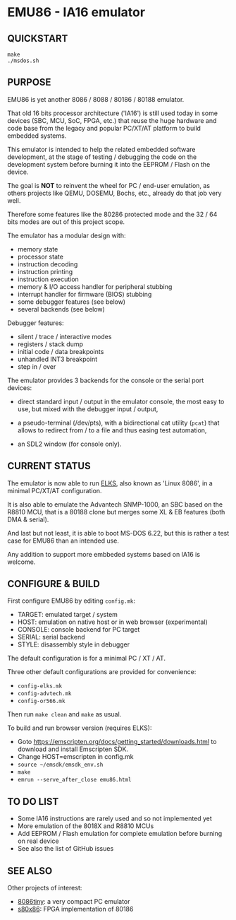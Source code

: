 # EMU86 - IA16 emulator

## QUICKSTART

```
make
./msdos.sh
```

## PURPOSE

EMU86 is yet another 8086 / 8088 / 80186 / 80188 emulator.

That old 16 bits processor architecture ('IA16') is still used today in some devices
(SBC, MCU, SoC, FPGA, etc.) that reuse the huge hardware and code base from
the legacy and popular PC/XT/AT platform to build embedded systems.

This emulator is intended to help the related embedded software development,
at the stage of testing / debugging the code on the development system before
burning it into the EEPROM / Flash on the device.

The goal is **NOT** to reinvent the wheel for PC / end-user emulation, as others
projects like QEMU, DOSEMU, Bochs, etc., already do that job very well.

Therefore some features like the 80286 protected mode and the 32 / 64 bits
modes are out of this project scope.

The emulator has a modular design with:
- memory state
- processor state
- instruction decoding
- instruction printing
- instruction execution
- memory & I/O access handler for peripheral stubbing
- interrupt handler for firmware (BIOS) stubbing
- some debugger features (see below)
- several backends (see below)

Debugger features:
- silent / trace / interactive modes
- registers / stack dump
- initial code / data breakpoints
- unhandled INT3 breakpoint
- step in / over

The emulator provides 3 backends for the console or the serial port devices:

* direct standard input / output in the emulator console,
the most easy to use, but mixed with the debugger input / output,

* a pseudo-terminal (/dev/pts), with a bidirectional cat utility (`pcat`)
that allows to redirect from / to a file and thus easing test automation,

* an SDL2 window (for console only).


## CURRENT STATUS

The emulator is now able to run [ELKS](https://github.com/jbruchon/elks),
also known as 'Linux 8086', in a minimal PC/XT/AT configuration.

It is also able to emulate the Advantech SNMP-1000, an SBC based on the R8810 MCU,
that is a 80188 clone but merges some XL & EB features (both DMA & serial).

And last but not least, it is able to boot MS-DOS 6.22, but this is rather
a test case for EMU86 than an intended use.

Any addition to support more embbeded systems based on IA16 is welcome.


## CONFIGURE & BUILD

First configure EMU86 by editing `config.mk`:
* TARGET: emulated target / system
* HOST: emulation on native host or in web browser (experimental)
* CONSOLE: console backend for PC target
* SERIAL: serial backend
* STYLE: disassembly style in debugger

The default configuration is for a minimal PC / XT / AT.

Three other default configurations are provided for convenience:
* `config-elks.mk`
* `config-advtech.mk`
* `config-or566.mk`

Then run `make clean` and `make` as usual.

To build and run browser version (requires ELKS):
* Goto https://emscripten.org/docs/getting_started/downloads.html to download and install Emscripten SDK.
* Change HOST=emscripten in config.mk
* `source ~/emsdk/emsdk_env.sh`
* `make`
* `emrun --serve_after_close emu86.html`


## TO DO LIST

* Some IA16 instructions are rarely used and so not implemented yet
* More emulation of the 8018X and R8810 MCUs
* Add EEPROM / Flash emulation for complete emulation before burning on real device
* See also the list of GitHub issues


## SEE ALSO

Other projects of interest:
- [8086tiny](https://github.com/adriancable/8086tiny): a very compact PC emulator
- [s80x86](https://github.com/jamieiles/80x86): FPGA implementation of 80186
